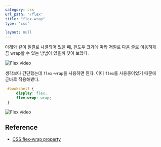 ```yaml
---
category: css
url_path: '/flex'
title: "flex-wrap"
type: 'css'

layout: null
---
```


아래와 같이 일렬로 나열되어 있을 때, 윈도우 크기에 따라 저절로 다음 줄로 이동하게 끔 wrap할 수 있는 방법이 있을까 찾아 보았다.

![Flex video](/assets/gifs/no-wrap.gif)

생각보다 간단했는데 `flex-wrap`을 사용하면 된다. 이미 `flex`를 사용중이었기 때문에 곧바로 적용해봤다.

```css
 #bookshelf {
     display: flex;
     flex-wrap: wrap;
 }
```

![Flex video](/assets/gifs/flex-wrap.gif)

## Reference
- [CSS flex-wrap property](https://www.w3schools.com/cssref/css3_pr_flex-wrap.asp)
